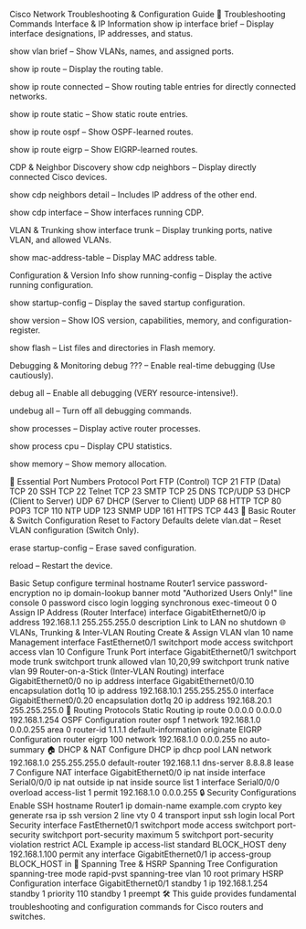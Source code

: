 Cisco Network Troubleshooting & Configuration Guide
📌 Troubleshooting Commands
Interface & IP Information
show ip interface brief – Display interface designations, IP addresses, and status.

show vlan brief – Show VLANs, names, and assigned ports.

show ip route – Display the routing table.

show ip route connected – Show routing table entries for directly connected networks.

show ip route static – Show static route entries.

show ip route ospf – Show OSPF-learned routes.

show ip route eigrp – Show EIGRP-learned routes.

CDP & Neighbor Discovery
show cdp neighbors – Display directly connected Cisco devices.

show cdp neighbors detail – Includes IP address of the other end.

show cdp interface – Show interfaces running CDP.

VLAN & Trunking
show interface trunk – Display trunking ports, native VLAN, and allowed VLANs.

show mac-address-table – Display MAC address table.

Configuration & Version Info
show running-config – Display the active running configuration.

show startup-config – Display the saved startup configuration.

show version – Show IOS version, capabilities, memory, and configuration-register.

show flash – List files and directories in Flash memory.

Debugging & Monitoring
debug ??? – Enable real-time debugging (Use cautiously).

debug all – Enable all debugging (VERY resource-intensive!).

undebug all – Turn off all debugging commands.

show processes – Display active router processes.

show process cpu – Display CPU statistics.

show memory – Show memory allocation.

🎯 Essential Port Numbers
Protocol	Port
FTP (Control)	TCP 21
FTP (Data)	TCP 20
SSH	TCP 22
Telnet	TCP 23
SMTP	TCP 25
DNS	TCP/UDP 53
DHCP (Client to Server)	UDP 67
DHCP (Server to Client)	UDP 68
HTTP	TCP 80
POP3	TCP 110
NTP	UDP 123
SNMP	UDP 161
HTTPS	TCP 443
🔧 Basic Router & Switch Configuration
Reset to Factory Defaults
delete vlan.dat – Reset VLAN configuration (Switch Only).

erase startup-config – Erase saved configuration.

reload – Restart the device.

Basic Setup
configure terminal
hostname Router1
service password-encryption
no ip domain-lookup
banner motd "Authorized Users Only!"
line console 0
password cisco
login
logging synchronous
exec-timeout 0 0
Assign IP Address (Router Interface)
interface GigabitEthernet0/0
ip address 192.168.1.1 255.255.255.0
description Link to LAN
no shutdown
🌐 VLANs, Trunking & Inter-VLAN Routing
Create & Assign VLAN
vlan 10
name Management
interface FastEthernet0/1
switchport mode access
switchport access vlan 10
Configure Trunk Port
interface GigabitEthernet0/1
switchport mode trunk
switchport trunk allowed vlan 10,20,99
switchport trunk native vlan 99
Router-on-a-Stick (Inter-VLAN Routing)
interface GigabitEthernet0/0
no ip address
interface GigabitEthernet0/0.10
encapsulation dot1q 10
ip address 192.168.10.1 255.255.255.0
interface GigabitEthernet0/0.20
encapsulation dot1q 20
ip address 192.168.20.1 255.255.255.0
🔄 Routing Protocols
Static Routing
ip route 0.0.0.0 0.0.0.0 192.168.1.254
OSPF Configuration
router ospf 1
network 192.168.1.0 0.0.0.255 area 0
router-id 1.1.1.1
default-information originate
EIGRP Configuration
router eigrp 100
network 192.168.1.0 0.0.0.255
no auto-summary
🏠 DHCP & NAT
Configure DHCP
ip dhcp pool LAN
network 192.168.1.0 255.255.255.0
default-router 192.168.1.1
dns-server 8.8.8.8
lease 7
Configure NAT
interface GigabitEthernet0/0
ip nat inside
interface Serial0/0/0
ip nat outside
ip nat inside source list 1 interface Serial0/0/0 overload
access-list 1 permit 192.168.1.0 0.0.0.255
🔒 Security Configurations
Enable SSH
hostname Router1
ip domain-name example.com
crypto key generate rsa
ip ssh version 2
line vty 0 4
transport input ssh
login local
Port Security
interface FastEthernet0/1
switchport mode access
switchport port-security
switchport port-security maximum 5
switchport port-security violation restrict
ACL Example
ip access-list standard BLOCK_HOST
deny 192.168.1.100
permit any
interface GigabitEthernet0/1
ip access-group BLOCK_HOST in
📡 Spanning Tree & HSRP
Spanning Tree Configuration
spanning-tree mode rapid-pvst
spanning-tree vlan 10 root primary
HSRP Configuration
interface GigabitEthernet0/1
standby 1 ip 192.168.1.254
standby 1 priority 110
standby 1 preempt
🛠 This guide provides fundamental troubleshooting and configuration commands for Cisco routers and switches.

